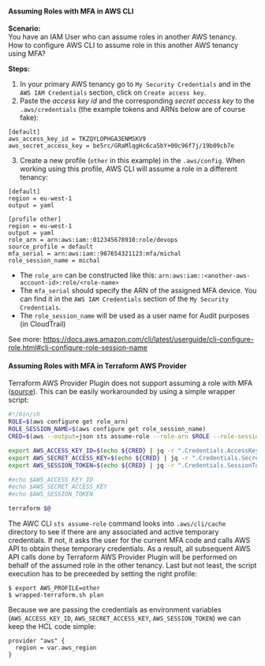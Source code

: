 
#### Assuming Roles with MFA in AWS CLI
**Scenario:**  
You have an IAM User who can assume roles in another AWS tenancy.  
How to configure AWS CLI to assume role in this another AWS tenancy using MFA?

**Steps:**
1. In your primary AWS tenancy go to `My Security Credentials` and in the `AWS IAM Credentials` section, click on `Create access key`.
2. Paste the *access key id* and the corresponding *secret access key* to the `.aws/credentials` (the example tokens and ARNs below are of course fake):
```
[default]
aws_access_key_id = TKZQYLOPHGA3ENMSKV9
aws_secret_access_key = be5rc/GRaMlqgHc6ca5bY+00c96f7j/19b09cb7e
```
3. Create a new profile (`other` in this example) in the `.aws/config`. When working using this profile, AWS CLI will assume a role in a different tenancy:
```
[default]
region = eu-west-1
output = yaml

[profile other]
region = eu-west-1
output = yaml
role_arn = arn:aws:iam::012345678910:role/devops
source_profile = default
mfa_serial = arn:aws:iam::987654321123:mfa/michal
role_session_name = michal
```

- The `role_arn` can be constructed like this: `arn:aws:iam::<another-aws-account-id>:role/<role-name>`
- The `mfa_serial` should specify the ARN of the assigned MFA device. You can find it in the `AWS IAM Credentials` section of the `My Security Credentials`.
- The `role_session_name` will be used as a user name for Audit purposes (in CloudTrail)

See more: https://docs.aws.amazon.com/cli/latest/userguide/cli-configure-role.html#cli-configure-role-session-name

#### Assuming Roles with MFA in Terraform AWS Provider
Terraform AWS Provider Plugin does not support assuming a role with MFA ([source](https://github.com/hashicorp/terraform-provider-aws/issues/2420#issuecomment-352518083)). This can be easily workarounded by using a simple wrapper script:
```bash
#!/bin/sh
ROLE=$(aws configure get role_arn)
ROLE_SESSION_NAME=$(aws configure get role_session_name)
CRED=$(aws --output=json sts assume-role --role-arn $ROLE --role-session-name $ROLE_SESSION_NAME)

export AWS_ACCESS_KEY_ID=$(echo ${CRED} | jq -r ".Credentials.AccessKeyId")
export AWS_SECRET_ACCESS_KEY=$(echo ${CRED} | jq -r ".Credentials.SecretAccessKey")
export AWS_SESSION_TOKEN=$(echo ${CRED} | jq -r ".Credentials.SessionToken")

#echo $AWS_ACCESS_KEY_ID
#echo $AWS_SECRET_ACCESS_KEY
#echo $AWS_SESSION_TOKEN

terraform $@
```
The AWC CLI `sts assume-role` command looks into `.aws/cli/cache` directory to see if there are any associated and active temporary credentials. If not, it asks the user for the current MFA code and calls AWS API to obtain these temporary credentials. As a result, all subsequent AWS API calls done by Terraform AWS Provider Plugin will be performed on behalf of the assumed role in the other tenancy. Last but not least, the script execution has to be preceeded by setting the right profile:
```
$ export AWS_PROFILE=other
$ wrapped-terraform.sh plan
```
Because we are passing the credentials as environment variables (`AWS_ACCESS_KEY_ID`, `AWS_SECRET_ACCESS_KEY`, `AWS_SESSION_TOKEN`) we can keep the HCL code simple:
```hcl
provider "aws" {
  region = var.aws_region
}
```

